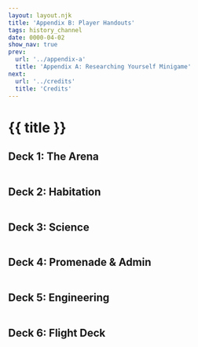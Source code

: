```yaml
---
layout: layout.njk
title: 'Appendix B: Player Handouts'
tags: history_channel
date: 0000-04-02
show_nav: true
prev:
  url: '../appendix-a'
  title: 'Appendix A: Researching Yourself Minigame'
next:
  url: '../credits'
  title: 'Credits'
---
```


# {{ title }}

## Deck 1: The Arena

<figure>
  <img src="/images/history-channel/deck-01-labels@1660v.webp" alt="">
</figure>

## Deck 2: Habitation

<figure>
  <img src="/images/history-channel/deck-02-labels@1660v.webp" alt="">
</figure>

## Deck 3: Science

<figure>
  <img src="/images/history-channel/deck-03-labels@1660v.webp" alt="">
</figure>

## Deck 4: Promenade & Admin

<figure>
  <img src="/images/history-channel/deck-04-labels@1660v.webp" alt="">
</figure>

## Deck 5: Engineering

<figure>
  <img src="/images/history-channel/deck-05-labels@1660v.webp" alt="">
</figure>

## Deck 6: Flight Deck

<figure>
  <img src="/images/history-channel/deck-06-labels@1660v.webp" alt="">
</figure>
